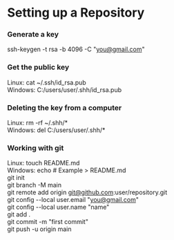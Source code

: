 # Setting up a Repository

### Generate a key
ssh-keygen -t rsa -b 4096 -C "you@gmail.com"

### Get the public key
  Linux: cat ~/.ssh/id_rsa.pub <br>
Windows: C:/users/user/.shh/id_rsa.pub

### Deleting the key from a computer
  Linux: rm -rf ~/.shh/* <br>
Windows: del C:/users/user/.shh/*

### Working with git
  Linux: touch README.md <br>
Windows: echo # Example > README.md <br>
git init <br>
git branch -M main <br>
git remote add origin git@github.com:user/repository.git <br>
git config --local user.email "you@gmail.com" <br>
git config --local user.name "name" <br>
git add . <br>
git commit -m "first commit" <br>
git push -u origin main
